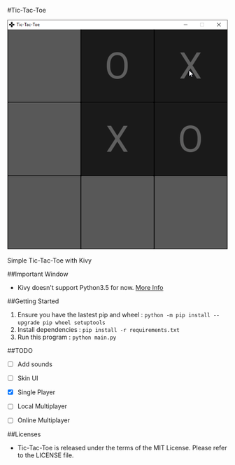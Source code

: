 #Tic-Tac-Toe

![Version 1.0](screenshot/ver1_0.gif)

Simple Tic-Tac-Toe with Kivy


##Important
Window
- Kivy doesn't support Python3.5 for now. [More Info](https://kivy.org/docs/installation/installation-windows.html#install-win-dist)


##Getting Started
1. Ensure you have the lastest pip and wheel : `python -m pip install --upgrade pip wheel setuptools`
2. Install dependencies : `pip install -r requirements.txt`
3. Run this program : `python main.py`


##TODO
- [ ] Add sounds
- [ ] Skin UI
- [x] Single Player
- [ ] Local Multiplayer
- [ ] Online Multiplayer


##Licenses
- Tic-Tac-Toe is released under the terms of the MIT License. Please refer to the LICENSE file.
